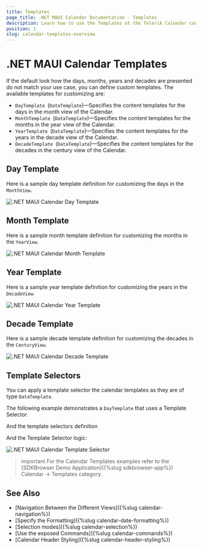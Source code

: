 ```yaml
---
title: Templates
page_title: .NET MAUI Calendar Documentation - Templates
description: Learn how to use the Templates ot the Telerik Calendar control for .NET MAUI.
position: 1
slug: calendar-templates-overview
---
```


# .NET MAUI Calendar Templates

If the default look how the days, months, years and decades are presented do not match your use case, you can define custom templates. The available templates for customizing are:

* `DayTemplate `(`DataTemplate`)&mdash;Specifies the content templates for the days in the month view of the Calendar.
* `MonthTemplate `(`DataTemplate`)&mdash;Specifies the content templates for the months in the year view of the Calendar.
* `YearTemplate `(`DataTemplate`)&mdash;Specifies the content templates for the years in the decade view of the Calendar.
* `DecadeTemplate `(`DataTemplate`)&mdash;Specifies the content templates for the decades in the century view of the Calendar.

## Day Template

<snippet id='calendar-templates-daytemplate-usage'/>

Here is a sample day template definition for customizing the days in the `MonthView`.

<snippet id='calendar-templates-daytemplate-definition'/>

![.NET MAUI Calendar Day Template](images/calendar-day-template.png)

## Month Template

<snippet id='calendar-templates-monthtemplate-usage'/>

Here is a sample month template definition for customizing the months in the `YearView`.

<snippet id='calendar-templates-monthtemplate-definition'/>

![.NET MAUI Calendar Month Template](images/calendar-month-template.png)

## Year Template

<snippet id='calendar-templates-yeartemplate-usage'/>

Here is a sample year template definition for customizing the years in the `DecadeView`.

<snippet id='calendar-templates-yeartemplate-definition'/>

![.NET MAUI Calendar Year Template](images/calendar-year-template.png)

## Decade Template

<snippet id='calendar-templates-decadetemplate-usage'/>

Here is a sample decade template definition for customizing the decades in the `CenturyView`.

<snippet id='calendar-templates-decadetemplate-definition'/>

![.NET MAUI Calendar Decade Template](images/calendar-decade-template.png)

## Template Selectors

You can apply a template selector the calendar templates as they are of type `DataTemplate`. 

The following example demonstrates a `DayTemplate` that uses a Template Selector.

<snippet id='calendar-templates-templateselector-usage'/>

And the template selectors definition

<snippet id='calendar-templates-templateselector-definition'/>

And the Template Selector logic:

<snippet id='calendar-templates-custom-templateselector'/>

![.NET MAUI Calendar Template Selector](images/calendar-template-selector.png)

>important For the Calendar Templates examples refer to the [SDKBrowser Demo Application]({%slug sdkbrowser-app%}) Calendar -> Templates category.

## See Also

- [Navigation Between the Different Views]({%slug calendar-navigation%})
- [Specify the Formatting]({%slug calendar-date-formatting%})
- [Selection modes]({%slug calendar-selection%})
- [Use the exposed Commands]({%slug calendar-commands%})
- [Calendar Header Styling]({%slug calendar-header-styling%})